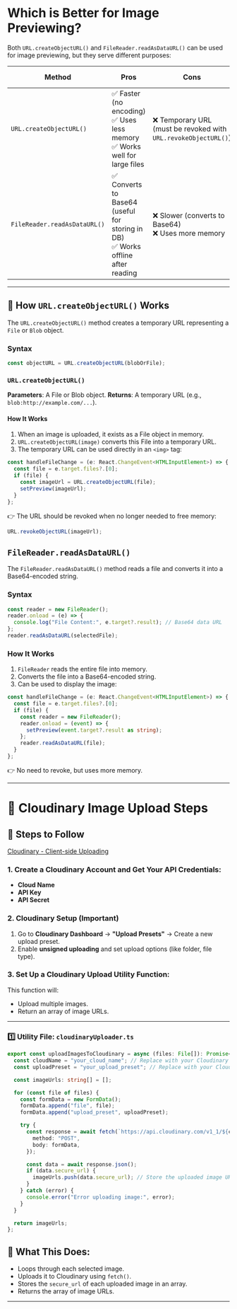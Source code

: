 # **Which is Better for Image Previewing?**

Both `URL.createObjectURL()` and `FileReader.readAsDataURL()` can be used for image previewing, but they serve different purposes:

| **Method**                   | **Pros**                                                                             | **Cons**                                                        | **Best Use Case**                             |
| ---------------------------- | ------------------------------------------------------------------------------------ | --------------------------------------------------------------- | --------------------------------------------- |
| `URL.createObjectURL()`      | ✅ Faster (no encoding) <br> ✅ Uses less memory <br> ✅ Works well for large files  | ❌ Temporary URL (must be revoked with `URL.revokeObjectURL()`) | Quick previews before uploading               |
| `FileReader.readAsDataURL()` | ✅ Converts to Base64 (useful for storing in DB) <br> ✅ Works offline after reading | ❌ Slower (converts to Base64) <br> ❌ Uses more memory         | When storing image data (e.g., in a database) |

---

## **🔹 How `URL.createObjectURL()` Works**

The `URL.createObjectURL()` method creates a temporary URL representing a `File` or `Blob` object.

### **Syntax**

```ts
const objectURL = URL.createObjectURL(blobOrFile);
```

### `URL.createObjectURL()`

**Parameters**: A File or Blob object.
**Returns**: A temporary URL (e.g., `blob:http://example.com/...`).

#### How It Works

1. When an image is uploaded, it exists as a File object in memory.
2. `URL.createObjectURL(image)` converts this File into a temporary URL.
3. The temporary URL can be used directly in an `<img>` tag:

```typescript
const handleFileChange = (e: React.ChangeEvent<HTMLInputElement>) => {
  const file = e.target.files?.[0];
  if (file) {
    const imageUrl = URL.createObjectURL(file);
    setPreview(imageUrl);
  }
};
```

👉 The URL should be revoked when no longer needed to free memory:

```typescript
URL.revokeObjectURL(imageUrl);
```

## `FileReader.readAsDataURL()`

The `FileReader.readAsDataURL()` method reads a file and converts it into a Base64-encoded string.

### Syntax

```typescript
const reader = new FileReader();
reader.onload = (e) => {
  console.log("File Content:", e.target?.result); // Base64 data URL
};
reader.readAsDataURL(selectedFile);
```

### How It Works

1. `FileReader` reads the entire file into memory.
2. Converts the file into a Base64-encoded string.
3. Can be used to display the image:

```typescript
const handleFileChange = (e: React.ChangeEvent<HTMLInputElement>) => {
  const file = e.target.files?.[0];
  if (file) {
    const reader = new FileReader();
    reader.onload = (event) => {
      setPreview(event.target?.result as string);
    };
    reader.readAsDataURL(file);
  }
};
```

👉 No need to revoke, but uses more memory.

---

# **🌟 Cloudinary Image Upload Steps**

## 🔹 Steps to Follow

[Cloudinary - Client-side Uploading](https://cloudinary.com/documentation/client_side_uploading#direct_call_to_the_api)

### 1. Create a Cloudinary Account and Get Your API Credentials:

- **Cloud Name**
- **API Key**
- **API Secret**

### 2. Cloudinary Setup (Important)

1. Go to **Cloudinary Dashboard** → **"Upload Presets"** → Create a new upload preset.
2. Enable **unsigned uploading** and set upload options (like folder, file type).

### 3. Set Up a Cloudinary Upload Utility Function:

This function will:

- Upload multiple images.
- Return an array of image URLs.

---

### 1️⃣ Utility File: `cloudinaryUploader.ts`

```typescript
export const uploadImagesToCloudinary = async (files: File[]): Promise<string[]> => {
  const cloudName = "your_cloud_name"; // Replace with your Cloudinary cloud name
  const uploadPreset = "your_upload_preset"; // Replace with your Cloudinary upload preset

  const imageUrls: string[] = [];

  for (const file of files) {
    const formData = new FormData();
    formData.append("file", file);
    formData.append("upload_preset", uploadPreset);

    try {
      const response = await fetch(`https://api.cloudinary.com/v1_1/${cloudName}/image/upload`, {
        method: "POST",
        body: formData,
      });

      const data = await response.json();
      if (data.secure_url) {
        imageUrls.push(data.secure_url); // Store the uploaded image URL
      }
    } catch (error) {
      console.error("Error uploading image:", error);
    }
  }

  return imageUrls;
};
```

## 🔹 What This Does:

- Loops through each selected image.
- Uploads it to Cloudinary using `fetch()`.
- Stores the `secure_url` of each uploaded image in an array.
- Returns the array of image URLs.

---
